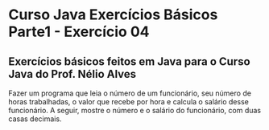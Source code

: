 # Curso Java Exercícios Básicos Parte1 - Exercício 04
## Exercícios básicos feitos em Java para o Curso Java do Prof. Nélio Alves

Fazer um programa que leia o número de um funcionário, seu número de horas trabalhadas, o valor que recebe por 
hora e calcula o salário desse funcionário. A seguir, mostre o número e o salário do funcionário, com duas casas 
decimais.

